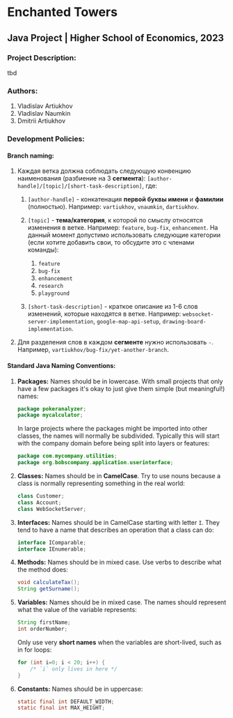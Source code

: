 # Enchanted Towers
## Java Project | Higher School of Economics, 2023

### Project Description:
tbd

### Authors:
1. Vladislav Artiukhov
2. Vladislav Naumkin
3. Dmitrii Artiukhov

### Development Policies:

#### Branch naming:

1. Каждая ветка должна соблюдать следующую конвенцию наименования (разбиение на 3 **сегмента**): `[author-handle]/[topic]/[short-task-description]`, где:

    1. `[author-handle]` - конкатенация **первой буквы имени** и **фамилии** (полностью). Например: `vartiukhov`, `vnaumkin`, `dartiukhov`.

    1. `[topic]` - **тема/категория**, к которой по смыслу относятся изменения в ветке. Например: `feature`, `bug-fix`, `enhancement`. На данный момент допустимо использовать следующие категории (если хотите добавить свои, то обсудите это с членами команды):

        1. `feature`
        1. `bug-fix`
        1. `enhancement`
        1. `research`
        1. `playground`

    1. `[short-task-description]` - краткое описание из 1-6 слов изменений, которые находятся в ветке. Например: `websocket-server-implementation`, `google-map-api-setup`, `drawing-board-implementation`.

1. Для разделения слов в каждом **сегменте** нужно использовать `-`. Например, `vartiukhov/bug-fix/yet-another-branch`.


#### Standard Java Naming Conventions:

1. **Packages:** Names should be in lowercase. With small projects that only have a few packages it's okay to just give them simple (but meaningful!) names:

    ```java
    package pokeranalyzer;
    package mycalculator;
    ```

   In large projects where the packages might be imported into other classes, the names will normally be subdivided. Typically this will start with the company domain before being split into layers or features:

    ```java
    package com.mycompany.utilities;
    package org.bobscompany.application.userinterface;
    ```

1. **Classes:** Names should be in **CamelCase**. Try to use nouns because a class is normally representing something in the real world:

    ```java
    class Customer;
    class Account;
    class WebSocketServer;
    ```

1. **Interfaces:** Names should be in CamelCase starting with letter `I`. They tend to have a name that describes an operation that a class can do:

    ```java
    interface IComparable;
    interface IEnumerable;
    ```

1. **Methods:** Names should be in mixed case. Use verbs to describe what the method does:

    ```java
    void calculateTax();
    String getSurname();
    ```

1. **Variables:** Names should be in mixed case. The names should represent what the value of the variable represents:

    ```java
    String firstName;
    int orderNumber;
    ```

   Only use very **short names** when the variables are short-lived, such as in for loops:

    ```java
    for (int i=0; i < 20; i++) {
        /* `i` only lives in here */
    }
    ```

1. **Constants:** Names should be in uppercase:

    ```java
    static final int DEFAULT_WIDTH;
    static final int MAX_HEIGHT;
    ```
